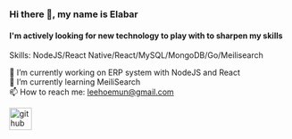 ### Hi there 👋, my name is Elabar
#### I'm actively looking for new technology to play with to sharpen my skills

Skills: NodeJS/React Native/React/MySQL/MongoDB/Go/Meilisearch

🔭 I’m currently working on ERP system with NodeJS and React<br />
🌱 I’m currently learning MeiliSearch<br />
 📫 How to reach me: leehoemun@gmail.com <br />

[<img src='https://cdn.jsdelivr.net/npm/simple-icons@3.0.1/icons/github.svg' alt='github' height='40'>](https://github.com/Elabar)  

